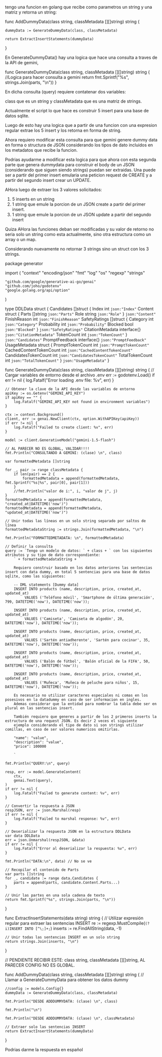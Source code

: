 tengo una funcion en golang que recibe como parametros un string y una matriz y retorna un string:


func AddDummyData(class string, classMetadata [][]string) string {

	dummyData := GenerateDummyData(class, classMetadata)

	return ExtractInsertStatements(dummyData)
}


En GenerateDummyData() hay una logica que hace una consulta a traves de la API de gemini,

func GenerateDummyData(class string, classMetadata [][]string) string {
//Logica para hacer consulta a gemini
	return fmt.Sprintf("%s", strings.Join(parts, "\n"))
}

En dicha consulta (query) requiere contatenar dos variables:

class que es un string y classMetadata que es una matriz de strings.


Actualmente el script lo que hace es construir 5 insert para una base de datos sqlite.

Luego de esto hay una logica que a partir de una funcion con una expresion regular extrae los 5 insert y los retorna en forma de string.


Ahora requiero modificar esta consulta para que gemini genere dummy data en forma o structura de JSON considerando los tipos de dato incluidos en los metadatos que recibe la funcion.

Podrias ayudarme a modificar esta logica para que ahora con esta segunda parte que genera dummydata para construir el body de un JSON (considerando que siguen siendo strings) puedan ser extraidas. Una puede ser a partir del primer insert emularia una peticion request de CREATE y a partir del segundo insert crear un UPDATE.

AHora luego de extraer los 3 valores solicitados:

1. 5 inserts en un string
2. 1 string que emule la porcion de un JSON create a partir del primer insert.
3. 1 string que emule la porcion de un JSON update a partir del segundo insert

Quiza AHora las funciones deban ser modificadas y su valor de retorno no seria solo un string como esta actualmente, sino otra estructura como un array o un map.

Considerando nuevamente no retornar 3 strings sino un struct con los 3 strings.


package generator

import (
	"context"
	"encoding/json"
	"fmt"
	"log"
	"os"
	"regexp"
	"strings"

	"github.com/google/generative-ai-go/genai"
	"github.com/joho/godotenv"
	"google.golang.org/api/option"
)

type DDLData struct {
	Candidates []struct {
		Index   int `json:"Index"`
		Content struct {
			Parts []string `json:"Parts"`
			Role  string   `json:"Role"`
		} `json:"Content"`
		FinishReason  int `json:"FinishReason"`
		SafetyRatings []struct {
			Category    int  `json:"Category"`
			Probability int  `json:"Probability"`
			Blocked     bool `json:"Blocked"`
		} `json:"SafetyRatings"`
		CitationMetadata interface{} `json:"CitationMetadata"`
		TokenCount       int         `json:"TokenCount"`
	} `json:"Candidates"`
	PromptFeedback interface{} `json:"PromptFeedback"`
	UsageMetadata  struct {
		PromptTokenCount        int `json:"PromptTokenCount"`
		CachedContentTokenCount int `json:"CachedContentTokenCount"`
		CandidatesTokenCount    int `json:"CandidatesTokenCount"`
		TotalTokenCount         int `json:"TotalTokenCount"`
	} `json:"UsageMetadata"`
}

func GenerateDummyData(class string, classMetadata [][]string) string {
	// Cargar variables de entorno desde el archivo .env
	err := godotenv.Load()
	if err != nil {
		log.Fatalf("Error loading .env file: %v", err)
	}

	// Obtener la clave de la API desde las variables de entorno
	apiKey := os.Getenv("GEMINI_API_KEY")
	if apiKey == "" {
		log.Fatalf("GEMINI_API_KEY not found in environment variables")
	}

	ctx := context.Background()
	client, err := genai.NewClient(ctx, option.WithAPIKey(apiKey))
	if err != nil {
		log.Fatalf("Failed to create client: %v", err)
	}

	model := client.GenerativeModel("gemini-1.5-flash")

	// AL PARECER NO ES GLOBAL, VALIDAR!!!!
	fmt.Println("CONSULTANDO A GEMINI: (clase) \n", class)

	var formattedMetadata []string

	for _, pair := range classMetadata {
		if len(pair) == 2 {
			formattedMetadata = append(formattedMetadata, fmt.Sprintf("%s|%s", pair[0], pair[1]))
		}
		//fmt.Println("valor de i:", i, "valor de j", j)
	}
	formattedMetadata = append(formattedMetadata, "created_at|DATETIME('now')")
	formattedMetadata = append(formattedMetadata, "updated_at|DATETIME('now')")

	// Unir todas las líneas en un solo string separado por saltos de línea
	formattedMetadataString := strings.Join(formattedMetadata, "\n")

	fmt.Println("FORMATTEDMETADATA: \n", formattedMetadata)

	// Definir la consulta
	query := `Tengo un modelo de datos: ` + class + ` con los siguientes atributos y su tipo de dato correspondiente:
		` + formattedMetadataString + `
				
		Requiero construir basado en los datos anteriores las sentencias insert con data dummy, en total 5 sentencias para una base de datos sqlite, como las siguientes:
				
		-- DML statements [Dummy data]
		INSERT INTO products (name, description, price, created_at, updated_at)
			 VALUES ('Teléfono móvil', 'Smartphone de última generación', 799, DATETIME('now'), DATETIME('now'));
		
		INSERT INTO products (name, description, price, created_at, updated_at)
			 VALUES ('Camiseta', 'Camiseta de algodón', 20, DATETIME('now'), DATETIME('now'));
		
		INSERT INTO products (name, description, price, created_at, updated_at)
			 VALUES ('Sartén antiadherente', 'Sartén para cocinar', 35, DATETIME('now'), DATETIME('now'));
		
		INSERT INTO products (name, description, price, created_at, updated_at)
			 VALUES ('Balón de fútbol', 'Balón oficial de la FIFA', 50, DATETIME('now'), DATETIME('now'));
		
		INSERT INTO products (name, description, price, created_at, updated_at)
			 VALUES ('Muñeca', 'Muñeca de peluche para niños', 15, DATETIME('now'), DATETIME('now'));
			  
		Es necesario no utilizar caracteres especiales ni comas en los posesivos en la datadummy en caso de ser informacion en ingles.
		Ademas considerar que la entidad para nombrar la tabla debe ser en plural en las sentencias insert.
		
		También requiero que generes a partir de los 2 primeros inserts la estructura de una request JSON. Es decir 2 veces el siguiente
		ejemplo considerando el tipo de dato si son strings utilizar comillas, en caso de ser valores numericos omitirlas.

		"name": "value",
		"description": "value",
		"price": 100000

		`

	fmt.Println("QUERY:\n", query)

	resp, err := model.GenerateContent(
		ctx,
		genai.Text(query),
	)
	if err != nil {
		log.Fatalf("Failed to generate content: %v", err)
	}

	// Convertir la respuesta a JSON
	respJSON, err := json.Marshal(resp)
	if err != nil {
		log.Fatalf("Failed to marshal response: %v", err)
	}

	// Deserializar la respuesta JSON en la estructura DDLData
	var data DDLData
	err = json.Unmarshal(respJSON, &data)
	if err != nil {
		log.Fatalf("Error al deserializar la respuesta: %v", err)
	}

	fmt.Println("DATA:\n", data) // No se ve

	// Recopilar el contenido de Parts
	var parts []string
	for _, candidate := range data.Candidates {
		parts = append(parts, candidate.Content.Parts...)
	}

	// Unir las partes en una sola cadena de texto
	return fmt.Sprintf("%s", strings.Join(parts, "\n"))
}

func ExtractInsertStatements(data string) string {
	// Utilizar expresión regular para extraer las sentencias INSERT
	re := regexp.MustCompile(`(?i)INSERT INTO [^\;]+;`)
	inserts := re.FindAllString(data, -1)

	// Unir todas las sentencias INSERT en un solo string
	return strings.Join(inserts, "\n")
}

// PENDIENTE RECIBIR ESTE: class string, classMetadata [][]string, AL PARECER CONFIG NO ES GLOBAL.

func AddDummyData(class string, classMetadata [][]string) string {
	// Llamar a GenerateDummyData para obtener los datos dummy

	//config := models.Config{}
	dummyData := GenerateDummyData(class, classMetadata)

	fmt.Println("DESDE ADDDUMMYDATA: (clase) \n", class)

	fmt.Println("\n")

	fmt.Println("DESDE ADDDUMMYDATA: (clase) \n", classMetadata)

	// Extraer solo las sentencias INSERT
	return ExtractInsertStatements(dummyData)
}

Podrias darme la respuesta en español


